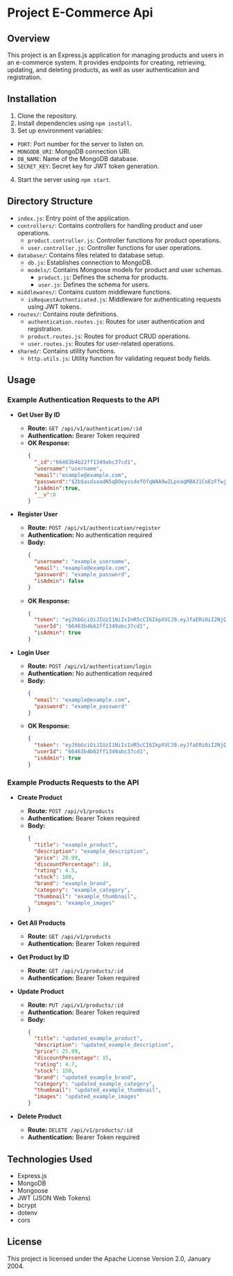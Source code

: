 # Project E-Commerce Api

## Overview
This project is an Express.js application for managing products and users in an e-commerce system. It provides endpoints for creating, retrieving, updating, and deleting products, as well as user authentication and registration.

## Installation
1. Clone the repository.
2. Install dependencies using `npm install`.
3. Set up environment variables:
  - `PORT`: Port number for the server to listen on.
  - `MONGODB_URI`: MongoDB connection URI.
  - `DB_NAME`: Name of the MongoDB database.
  - `SECRET_KEY`: Secret key for JWT token generation.
4. Start the server using `npm start`.

## Directory Structure
- `index.js`: Entry point of the application.
- `controllers/`: Contains controllers for handling product and user operations.
  - `product.controller.js`: Controller functions for product operations.
  - `user.controller.js`: Controller functions for user operations.
- `database/`: Contains files related to database setup.
  - `db.js`: Establishes connection to MongoDB.
  - `models/`: Contains Mongoose models for product and user schemas.
    - `product.js`: Defines the schema for products.
    - `user.js`: Defines the schema for users.
- `middlewares/`: Contains custom middleware functions.
  - `isRequestAuthenticated.js`: Middleware for authenticating requests using JWT tokens.
- `routes/`: Contains route definitions.
  - `authentication.routes.js`: Routes for user authentication and registration.
  - `product.routes.js`: Routes for product CRUD operations.
  - `user.routes.js`: Routes for user-related operations.
- `shared/`: Contains utility functions.
  - `http.utils.js`: Utility function for validating request body fields.

## Usage

### Example Authentication Requests to the API


- **Get User By ID**
  - **Route:** `GET /api/v1/authentication/:id`
  - **Authentication:** Bearer Token required
  - **OK Response:** 
    ```json
    {
      "_id":"66463b4b22ff1349abc37cd1",
      "username":"username",
      "email":"example@example.com",
      "password":"$2b$asdsaadN5qDOeyssdefOfqWAA9wZLpxaqM8AJ1CoEzFfwjLJt2y",
      "isAdmin":true,
      "__v":0
    }
    ```


- **Register User**
  - **Route:** `POST /api/v1/authentication/register`
  - **Authentication:** No authentication required
  - **Body:**
    ```json
    {
      "username": "example_username",
      "email": "example@example.com",
      "password": "example_password",
      "isAdmin": false
    }
    ```
  - **OK Response:**
    ```json
    {
      "token": "eyJhbGciOiJIUzI1NiIsInR5cCI6IkpXVCJ9.eyJfaERiOiI2NjQ2M2Iasdadasdad5YWJjMzdjZDEiLCJpc0FkbWluIjp0cnVlLCJpYXQiOjE3MTU4OTM1MDR9.--mIMeBDn6DW7bSOm_yN9jDHLjpl5EIwt3LdcWrokNE",
      "userId": "66463b4b62ff1349abc37cd1",
      "isAdmin": true
    }
    ```
    

- **Login User**
  - **Route:** `POST /api/v1/authentication/login`
  - **Authentication:** No authentication required
  - **Body:**
    ```json
    {
      "email": "example@example.com",
      "password": "example_password"
    }
    ```
  - **OK Response:**
    ```json
    {
      "token": "eyJhbGciOiJIUzI1NiIsInR5cCI6IkpXVCJ9.eyJfaERiOiI2NjQ2M2Iasdadasdad5YWJjMzdjZDEiLCJpc0FkbWluIjp0cnVlLCJpYXQiOjE3MTU4OTM1MDR9.--mIMeBDn6DW7bSOm_yN9jDHLjpl5EIwt3LdcWrokNE",
      "userId": "66463b4b62ff1349abc37cd1",
      "isAdmin": true
    }
    ```

### Example Products Requests to the API


- **Create Product**
  - **Route:** `POST /api/v1/products`
  - **Authentication:** Bearer Token required
  - **Body:**
    ```json
    {
      "title": "example_product",
      "description": "example_description",
      "price": 20.99,
      "discountPercentage": 10,
      "rating": 4.5,
      "stock": 100,
      "brand": "example_brand",
      "category": "example_category",
      "thumbnail": "example_thumbnail",
      "images": "example_images"
    }
    ```

- **Get All Products**
  - **Route:** `GET /api/v1/products`
  - **Authentication:** Bearer Token required

- **Get Product by ID**
  - **Route:** `GET /api/v1/products/:id`
  - **Authentication:** Bearer Token required

- **Update Product**
  - **Route:** `PUT /api/v1/products/:id`
  - **Authentication:** Bearer Token required
  - **Body:**
    ```json
    {
      "title": "updated_example_product",
      "description": "updated_example_description",
      "price": 25.99,
      "discountPercentage": 15,
      "rating": 4.7,
      "stock": 150,
      "brand": "updated_example_brand",
      "category": "updated_example_category",
      "thumbnail": "updated_example_thumbnail",
      "images": "updated_example_images"
    }
    ```

- **Delete Product**
  - **Route:** `DELETE /api/v1/products/:id`
  - **Authentication:** Bearer Token required

## Technologies Used
- Express.js
- MongoDB
- Mongoose
- JWT (JSON Web Tokens)
- bcrypt
- dotenv
- cors

## License
This project is licensed under the Apache License Version 2.0, January 2004.
